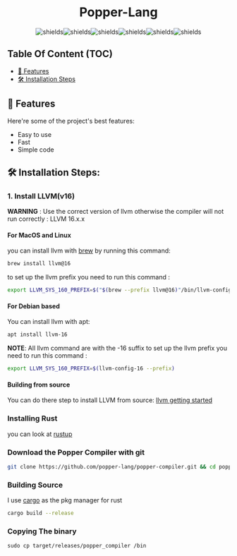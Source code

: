 <h1 align="center" id="title">Popper-Lang</h1>

<p align="center"><img src="https://img.shields.io/badge/Langage-Rust-blue?style=for-the-badge&amp;logo=rust&amp;logoColor=white" alt="shields"><img src="https://img.shields.io/github/stars/popper-lang/popper-compiler.svg?style=for-the-badge&amp;logo=github" alt="shields"><img src="https://img.shields.io/github/forks/popper-lang/popper-compiler.svg?style=for-the-badge&amp;logo=github" alt="shields"><img src="https://img.shields.io/github/issues/popper-lang/popper-compiler.svg?style=for-the-badge&amp;logo=github" alt="shields"><img src="https://img.shields.io/github/issues-pr/popper-lang/popper-compiler.svg?style=for-the-badge&amp;logo=github" alt="shields"><img src="https://img.shields.io/github/license/popper-lang/popper-compiler.svg?style=for-the-badge&amp;logo=gnu" alt="shields"></p>

## Table Of Content (TOC)
 - [🧐 Features](https://github.com/popper-lang/popper-compiler#feature)
 - [🛠️ Installation Steps](https://github.com/popper-lang/popper-compiler#installation)
  
<h2 id="feature"> 🧐 Features</h2>

Here're some of the project's best features:

*   Easy to use
*   Fast
*   Simple code

<h2 id="installation">🛠️ Installation Steps:</h2>

<h3>1. Install LLVM(v16) </h3>

**WARNING** : Use the correct version of llvm otherwise the compiler will not run correctly : LLVM 16.x.x

<h4> For MacOS and Linux </h4>
you can install llvm with <a href="https://brew.sh/">brew</a> by running this command:

 ```sh
brew install llvm@16
```

to set up the llvm prefix you need to run this command :
```sh
export LLVM_SYS_160_PREFIX=$("$(brew --prefix llvm@16)"/bin/llvm-config --prefix)
```

<h4> For Debian based </h4>

You can install llvm with apt:
```sh
apt install llvm-16
```

**NOTE**: All llvm command are with the -16 suffix
to set up the llvm prefix you need to run this command :
```sh
export LLVM_SYS_160_PREFIX=$(llvm-config-16 --prefix)
```

<h4> Building from source </h4>

You can do there step to install LLVM from source: [llvm getting started](https://releases.llvm.org/16.0.0/docs/GettingStarted.html#overview)

<h3> Installing Rust </h3>

you can look at [rustup](https://rustup.rs/)

<h3> Download the Popper Compiler with git </h3>

```sh
git clone https://github.com/popper-lang/popper-compiler.git && cd popper-compiler
```
<h3> Building Source </h3>

I use [cargo](https://github.com/rust-lang/cargo) as the pkg manager for rust 

```sh
cargo build --release
```
<h3> Copying The binary </h3>

```
sudo cp target/releases/popper_compiler /bin
```

